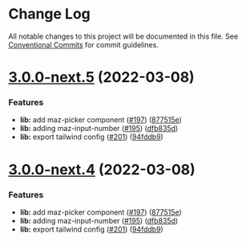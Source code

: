 # Change Log

All notable changes to this project will be documented in this file.
See [Conventional Commits](https://conventionalcommits.org) for commit guidelines.

# [3.0.0-next.5](https://github.com/LouisMazel/maz-ui-3/compare/v2.3.12...3.0.0-next.5) (2022-03-08)

### Features

- **lib:** add maz-picker component ([#197](https://github.com/LouisMazel/maz-ui-3/issues/197)) ([877515e](https://github.com/LouisMazel/maz-ui-3/commit/877515e585d1aa9a3febd83e222c12346e7401b5))
- **lib:** adding maz-input-number ([#195](https://github.com/LouisMazel/maz-ui-3/issues/195)) ([dfb835d](https://github.com/LouisMazel/maz-ui-3/commit/dfb835d796682955b53dfb82455aefc763895c86))
- **lib:** export tailwind config ([#201](https://github.com/LouisMazel/maz-ui-3/issues/201)) ([94fddb9](https://github.com/LouisMazel/maz-ui-3/commit/94fddb9d35e91a6f649bcb18ae7105048d048584))

# [3.0.0-next.4](https://github.com/LouisMazel/maz-ui-3/compare/v2.3.13...3.0.0-next.4) (2022-03-08)

### Features

- **lib:** add maz-picker component ([#197](https://github.com/LouisMazel/maz-ui-3/issues/197)) ([877515e](https://github.com/LouisMazel/maz-ui-3/commit/877515e585d1aa9a3febd83e222c12346e7401b5))
- **lib:** adding maz-input-number ([#195](https://github.com/LouisMazel/maz-ui-3/issues/195)) ([dfb835d](https://github.com/LouisMazel/maz-ui-3/commit/dfb835d796682955b53dfb82455aefc763895c86))
- **lib:** export tailwind config ([#201](https://github.com/LouisMazel/maz-ui-3/issues/201)) ([94fddb9](https://github.com/LouisMazel/maz-ui-3/commit/94fddb9d35e91a6f649bcb18ae7105048d048584))
